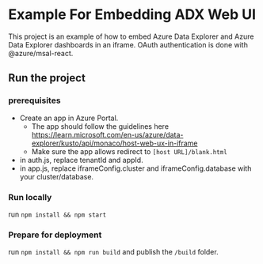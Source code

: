 # Example For Embedding ADX Web UI

This project is an example of how to embed Azure Data Explorer and Azure Data Explorer dashboards in an iframe.
OAuth authentication is done with @azure/msal-react.

## Run the project

### prerequisites

- Create an app in Azure Portal.
  - The app should follow the guidelines here <https://learn.microsoft.com/en-us/azure/data-explorer/kusto/api/monaco/host-web-ux-in-iframe>
  - Make sure the app allows redirect to `[host URL]/blank.html`
- in auth.js, replace tenantId and appId.
- in app.js, replace iframeConfig.cluster and iframeConfig.database with your cluster/database.

### Run locally

run `npm install && npm start`

### Prepare for deployment  

run `npm install && npm run build` and publish the `/build` folder.
